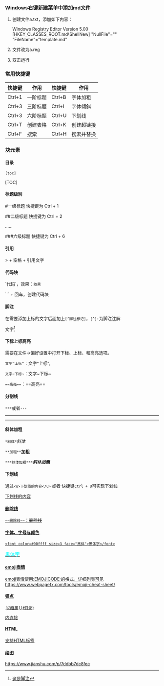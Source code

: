 ### Windows右键新建菜单中添加md文件

1. 创建文件a.txt，添加如下内容：

   Windows Registry Editor Version 5.00
   [HKEY_CLASSES_ROOT\.md\ShellNew]
   "NullFile"=""
   "FileName"="template.md"

2. 文件改为a.reg

3. 双击运行

### 常用快捷键

| 快捷键 | 作用     | 快捷键 | 作用       |
| ------ | -------- | ------ | ---------- |
| Ctrl+1 | 一阶标题 | Ctrl+B | 字体加粗   |
| Ctrl+3 | 三阶标题 | Ctrl+I | 字体倾斜   |
| Ctrl+3 | 六阶标题 | Ctrl+U | 下划线     |
| Ctrl+T | 创建表格 | Ctrl+K | 创建超链接 |
| Ctrl+F | 搜索     | Ctrl+H | 搜索并替换 |

### 块元素

#### 目录

`[toc]`

[TOC]

#### 标题级别

\#一级标题 快捷键为 Ctrl + 1

\##二级标题 快捷键为 Ctrl + 2

......

\###六级标题 快捷键为 Ctrl + 6

#### 引用

\> + 空格 + 引用文字

#### 代码块

\`代码\`，效果：`效果`

\``` + 回车，创建代码块

#### 脚注

在需要添加上标的文字后面加上`[^脚注标记]`，`[^]:`为脚注注解

文字[^脚注]

[^脚注]:这是脚注

#### 下标上标高亮

需要在文件->偏好设置中打开下标、上标、和高亮选项。

`文字^上标^`：文字^上标^,

`文字~下标~`：文字~下标~

`==高亮==`：==高亮==

#### 分割线

`***`或者`---`

---

***

#### 斜体加粗

`*斜体*`*斜体*

`**加粗**`**加粗**

`***斜体加粗***`***斜体加粗***

#### 下划线

通过`<u>下划线的内容</u>` 或者 快捷键`Ctrl + U`可实现下划线

<u>下划线的内容

#### 删除线

`~~删除线~~`：~~删除线~~

#### 字体、字号与颜色

`<font color=#00ffff size=3 face="黑体">黑体字</font>`

<font color=#00ffff size=3 face="黑体">黑体字</font>

#### emoji表情

emoji表情使用:EMOJICODE:的格式，详细列表可见 <https://www.webpagefx.com/tools/emoji-cheat-sheet/>

#### 锚点

`[内连接](#目录)`

[内连接](#目录)

#### HTML

支持HTML标签

#### 绘图

<https://www.jianshu.com/p/7ddbb7dc8fec>


